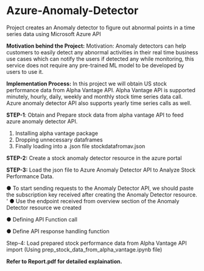 # Azure-Anomaly-Detector
Project creates an Anomaly detector to figure out abnormal points in a time series data using Microsoft Azure API

**Motivation behind the Project:** Motivation: Anomaly detectors can help customers to easily detect any abnormal activities in their real time business use cases which can notify the users if detected any while monitoring, this service does not require any pre-trained ML model to be developed by users to use it. 

**Implementation Process:**
In this project we will obtain US stock performance data from Alpha Vantage 
API. Alpha Vantage API is supported minutely, hourly, daily, weekly and monthly stock time series data call. Azure anomaly detector API also supports yearly time series calls as well.  
 
**STEP-1**: Obtain and Prepare stock data from alpha vantage API to feed azure anomaly detector API. 
1.	Installing alpha vantage package 
2.	Dropping unnecessary dataframes  
3.	Finally loading into a .json file stockdatafromav.json
   
**STEP-2:** Create a stock anomaly detector resource in the azure portal  

**STEP-3:** Load the json file to Azure Anomaly Detector API to Analyze Stock Performance Data. 
 
●	To start sending requests to the Anomaly Detector API, we should paste the subscription key received after creating the Anomaly Detector resource.  ' 
●	Use the endpoint received from overview section of the Anomaly Detector resource we created 

●	Defining API Function call 

●	Define API response handling function 

Step-4: Load prepared stock performance data from Alpha Vantage API import (Using prep_stock_data_from_alpha_vantage.ipynb file)

**Refer to Report.pdf for detailed explaination.**


